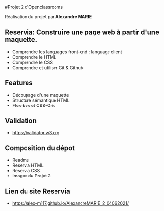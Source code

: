 #Projet 2 d'Openclassrooms

Réalisation du projet par **Alexandre MARIE**

## Reservia: Construire une page web à partir d'une maquette.

- Comprendre les languages front-end : language client
- Comprendre le HTML
- Comprendre le CSS
- Comprendre et utiliser Git & Github

## Features

- Découpage d'une maquette
- Structure sémantique HTML
- Flex-box et CSS-Grid

## Validation

- https://validator.w3.org

## Composition du dépot

- Readme
- Reservia HTML
- Reservia CSS
- Images du Projet 2

## Lien du site Reservia

- https://alex-m117.github.io/AlexandreMARIE_2_04062021/
